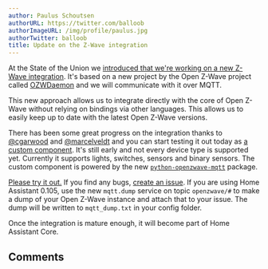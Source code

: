 ```yaml
---
author: Paulus Schoutsen
authorURL: https://twitter.com/balloob
authorImageURL: /img/profile/paulus.jpg
authorTwitter: balloob
title: Update on the Z-Wave integration
---
```


At the State of the Union we [introduced that we're working on a new Z-Wave integration](https://youtu.be/tc17q1Zn0Xs?t=4482). It's based on a new project by the Open Z-Wave project called [OZWDaemon](https://github.com/OpenZWave/qt-openzwave) and we will communicate with it over MQTT.

This new approach allows us to integrate directly with the core of Open Z-Wave without relying on bindings via other languages. This allows us to easily keep up to date with the latest Open Z-Wave versions.

There has been some great progress on the integration thanks to [@cgarwood] and [@marcelveldt] and you can start testing it out today as [a custom component](https://github.com/cgarwood/homeassistant-zwave_mqtt). It's still early and not every device type is supported yet. Currently it supports lights, switches, sensors and binary sensors. The custom component is powered by the new [`python-openzwave-mqtt`](https://github.com/cgarwood/python-openzwave-mqtt) package.

[Please try it out.](https://github.com/cgarwood/homeassistant-zwave_mqtt#requirements) If you find any bugs, [create an issue](https://github.com/cgarwood/homeassistant-zwave_mqtt/issues/new). If you are using Home Assistant 0.105, use the new `mqtt.dump` service on topic `openzwave/#` to make a dump of your Open Z-Wave instance and attach that to your issue. The dump will be written to `mqtt_dump.txt` in your config folder.

Once the integration is mature enough, it will become part of Home Assistant Core.

[@cgarwood]: https://github.com/cgarwood
[@marcelveldt]: https://github.com/marcelveldt

<!--truncate-->

## Comments

<div id='discourse-comments'></div>

<script markdown="0">
  DiscourseEmbed = { discourseUrl: 'https://community.home-assistant.io/',
                     discourseEmbedUrl: 'https://developers.home-assistant.io/blog/2020/02/04/new-zwave.html' };
  (function() {
    var d = document.createElement('script'); d.type = 'text/javascript'; d.async = true;
    d.src = DiscourseEmbed.discourseUrl + 'javascripts/embed.js';
    (document.getElementsByTagName('head')[0] || document.getElementsByTagName('body')[0]).appendChild(d);
  })();
</script>
